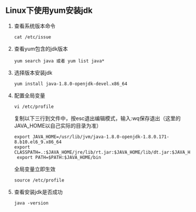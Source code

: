 ## Linux下使用yum安装jdk

1. 查看系统版本命令

    ```
    cat /etc/issue
    ```

2. 查看yum包含的jdk版本

    ```
    yum search java 或者 yum list java*
    ```

3. 选择版本安装jdk

    ```
    yum install java-1.8.0-openjdk-devel.x86_64
    ```

4. 配置全局变量

    ```
    vi /etc/profile
    ```

    复制以下三行到文件中，按esc退出编辑模式，输入:wq保存退出（这里的JAVA_HOME以自己实际的目录为准）

    ```
    export JAVA_HOME=/usr/lib/jvm/java-1.8.0-openjdk-1.8.0.171-8.b10.el6_9.x86_64
    export CLASSPATH=.:$JAVA_HOME/jre/lib/rt.jar:$JAVA_HOME/lib/dt.jar:$JAVA_HOME/lib/tools.jar
     export PATH=$PATH:$JAVA_HOME/bin
    ```

    全局变量立即生效

    ```
    source /etc/profile
    ```

5. 查看安装jdk是否成功

    ```
    java -version
    ```

